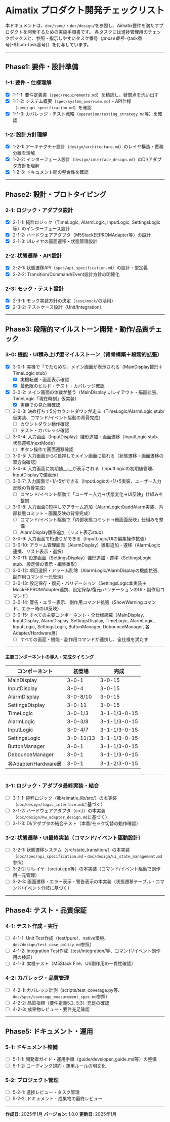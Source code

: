 # Aimatix プロダクト開発チェックリスト

本ドキュメントは、`doc/spec/`・`doc/design/`を参照し、Aimatix要件を満たすプロダクトを開発するための実施手順書です。
各タスクには進捗管理用のチェックボックスと、参照・指示しやすいタスク番号（${phase番号}-${task番号}-${sub-task番号}）を付与しています。

---

## Phase1: 要件・設計準備

### 1-1: 要件・仕様理解
- [x] 1-1-1: 要件定義書（`spec/requirements.md`）を精読し、疑問点を洗い出す
- [x] 1-1-2: システム概要（`spec/system_overview.md`）・API仕様（`spec/api_specification.md`）を確認
- [x] 1-1-3: カバレッジ・テスト戦略（`operation/testing_strategy.md`等）を確認

### 1-2: 設計方針理解
- [x] 1-2-1: アーキテクチャ設計（`design/architecture.md`）のレイヤ構造・責務分離を理解
- [x] 1-2-2: インターフェース設計（`design/interface_design.md`）のDI/アダプタ方針を理解
- [x] 1-2-3: ドキュメント間の整合性を確認

---

## Phase2: 設計・プロトタイピング

### 2-1: ロジック・アダプタ設計
- [x] 2-1-1: 純粋ロジック（TimeLogic, AlarmLogic, InputLogic, SettingsLogic等）のインターフェース設計
- [x] 2-1-2: ハードウェアアダプタ（M5StackEEPROMAdapter等）の設計
- [x] 2-1-3: UIレイヤの画面遷移・状態管理設計

### 2-2: 状態遷移・API設計
- [x] 2-2-1: 状態遷移API（`spec/api_specification.md`）の設計・型定義
- [x] 2-2-2: Transition/Command/Event設計方針の明確化

### 2-3: モック・テスト設計
- [x] 2-3-1: モック実装方針の決定（`test/mock/`の活用）
- [x] 2-3-2: テストケース設計（Unit/Integration）

---

## Phase3: 段階的マイルストーン開発・動作/品質チェック

### 3-0: 機能・UI積み上げ型マイルストーン（背骨構築＋段階的拡張）
- [x] 3-0-1: 実機で「でたらめな」メイン画面が表示される（MainDisplay雛形＋TimeLogic stub）
    - [x] 実機転送・画面表示確認
    - [x] 最低限のビルド・テスト・カバレッジ確認
- [x] 3-0-2: メイン画面の体裁が整う（MainDisplay UIレイアウト・描画拡張、TimeLogic「現在時刻」仮実装）
    - [x] 実機での見た目確認
- [ ] 3-0-3: 決め打ちで5分カウントダウンが走る（TimeLogic/AlarmLogic stub/仮実装、コマンド/イベント駆動の背骨完成）
    - [ ] カウントダウン動作確認
    - [ ] テスト・カバレッジ確認
- [ ] 3-0-4: 入力画面（InputDisplay）雛形追加・画面遷移（InputLogic stub、状態遷移/nextMode）
    - [ ] ボタン操作で画面遷移確認
- [ ] 3-0-5: 入力画面からC長押しでメイン画面に戻れる（状態遷移・画面遷移の双方向確認）
- [ ] 3-0-6: 入力画面に初期値__:__が表示される（InputLogicの初期値管理、InputDisplayで値表示）
- [ ] 3-0-7: 入力画面で+1/+5ができる（InputLogicの+1/+5実装、ユーザー入力反映の背骨完成）
    - [ ] コマンド/イベント駆動で「ユーザー入力→状態変化→UI反映」仕組みを整備
- [ ] 3-0-8: 入力画面C短押しでアラーム追加（AlarmLogicのaddAlarm実装、内部状態コミット・画面反映の背骨完成）
    - [ ] コマンド/イベント駆動で「内部状態コミット→他画面反映」仕組みを整備
    - [ ] AlarmDisplay雛形追加（リスト表示stub）
- [ ] 3-0-9: 入力画面で桁送りができる（InputLogic/UIの編集操作拡張）
- [ ] 3-0-10: アラーム管理画面（AlarmDisplay）雛形追加・遷移（AlarmLogic連携、リスト表示・選択）
- [ ] 3-0-11: 設定画面（SettingsDisplay）雛形追加・遷移（SettingsLogic stub、設定値の表示・編集雛形）
- [ ] 3-0-12: 項目選択・アラーム削除（AlarmLogic/AlarmDisplayの機能拡張、副作用コマンド一元管理）
- [ ] 3-0-13: 設定保存・復元・バリデーション（SettingsLogic本実装＋MockEEPROMAdapter連携、設定保存/復元/バリデーションのUI・副作用コマンド）
- [ ] 3-0-14: 警告・エラー表示、副作用コマンド拡張（ShowWarningコマンド、エラー時のUI反映）
- [ ] 3-0-15: すべての主要コンポーネント・全仕様網羅（MainDisplay, InputDisplay, AlarmDisplay, SettingsDisplay, TimeLogic, AlarmLogic, InputLogic, SettingsLogic, ButtonManager, DebounceManager, 各Adapter/Hardware層）
    - [ ] すべての画面・機能・副作用コマンドが連携し、全仕様を満たす

---

#### 主要コンポーネントの導入・完成タイミング

| コンポーネント         | 初登場         | 完成           |
|----------------------|---------------|---------------|
| MainDisplay          | 3-0-1         | 3-0-15        |
| InputDisplay         | 3-0-4         | 3-0-15        |
| AlarmDisplay         | 3-0-8/10      | 3-0-15        |
| SettingsDisplay      | 3-0-11        | 3-0-15        |
| TimeLogic            | 3-0-1/3       | 3-1-1/3-0-15  |
| AlarmLogic           | 3-0-3/8       | 3-1-1/3-0-15  |
| InputLogic           | 3-0-4/7       | 3-1-1/3-0-15  |
| SettingsLogic        | 3-0-11/13     | 3-1-1/3-0-15  |
| ButtonManager        | 3-0-1         | 3-1-1/3-0-15  |
| DebounceManager      | 3-0-1         | 3-1-1/3-0-15  |
| 各Adapter/Hardware層 | 3-0-1         | 3-1-2/3-0-15  |

---

### 3-1: ロジック・アダプタ最終実装・結合
- [ ] 3-1-1: 純粋ロジック（lib/aimatix_lib/src/）の本実装（`doc/design/logic_interface.md`に基づく）
- [ ] 3-1-2: ハードウェアアダプタ（src/）の本実装（`doc/design/hw_adapter_design.md`に基づく）
- [ ] 3-1-3: DI/アダプタの結合テスト（本番/モック切替の動作確認）

### 3-2: 状態遷移・UI最終実装（コマンド/イベント駆動設計）
- [ ] 3-2-1: 状態遷移システム（src/state_transition/）の本実装（`doc/spec/api_specification.md`・`doc/design/ui_state_management.md`参照）
- [ ] 3-2-2: UIレイヤ（src/ui.cpp等）の本実装（コマンド/イベント駆動で副作用一元管理）
- [ ] 3-2-3: 画面遷移・エラー表示・警告表示の本実装（状態遷移テーブル・コマンド/イベント分岐に基づく）

---

## Phase4: テスト・品質保証

### 4-1: テスト作成・実行
- [ ] 4-1-1: Unit Test作成（test/pure/、native環境、`doc/design/test_case_policy.md`参照）
- [ ] 4-1-2: Integration Test作成（test/integration/等、コマンド/イベント副作用の検証）
- [ ] 4-1-3: 実機テスト（M5Stack Fire、UI/副作用の一貫性確認）

### 4-2: カバレッジ・品質管理
- [ ] 4-2-1: カバレッジ計測（scripts/test_coverage.py等、`doc/spec/coverage_measurement_spec.md`参照）
- [ ] 4-2-2: 品質指標（要件定義5.2, 5.3）充足の確認
- [ ] 4-2-3: 成果物レビュー・要件充足確認

---

## Phase5: ドキュメント・運用

### 5-1: ドキュメント整備
- [ ] 5-1-1: 開発者ガイド・運用手順（guide/developer_guide.md等）の整備
- [ ] 5-1-2: コーディング規約・運用ルールの明文化

### 5-2: プロジェクト管理
- [ ] 5-2-1: 進捗レビュー・タスク管理
- [ ] 5-2-2: ドキュメント・成果物の最終レビュー

---

**作成日**: 2025年1月
**バージョン**: 1.0.0
**更新日**: 2025年1月 